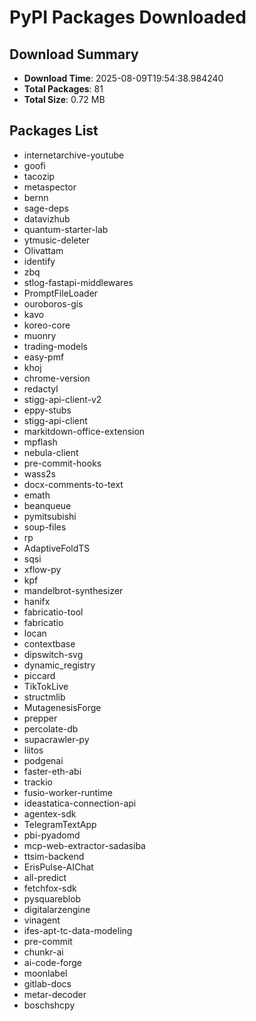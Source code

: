 # PyPI Packages Downloaded

## Download Summary
- **Download Time**: 2025-08-09T19:54:38.984240
- **Total Packages**: 81
- **Total Size**: 0.72 MB

## Packages List
- internetarchive-youtube
- goofi
- tacozip
- metaspector
- bernn
- sage-deps
- datavizhub
- quantum-starter-lab
- ytmusic-deleter
- Olivattam
- identify
- zbq
- stlog-fastapi-middlewares
- PromptFileLoader
- ouroboros-gis
- kavo
- koreo-core
- muonry
- trading-models
- easy-pmf
- khoj
- chrome-version
- redactyl
- stigg-api-client-v2
- eppy-stubs
- stigg-api-client
- markitdown-office-extension
- mpflash
- nebula-client
- pre-commit-hooks
- wass2s
- docx-comments-to-text
- emath
- beanqueue
- pymitsubishi
- soup-files
- rp
- AdaptiveFoldTS
- sqsi
- xflow-py
- kpf
- mandelbrot-synthesizer
- hanifx
- fabricatio-tool
- fabricatio
- locan
- contextbase
- dipswitch-svg
- dynamic_registry
- piccard
- TikTokLive
- structmlib
- MutagenesisForge
- prepper
- percolate-db
- supacrawler-py
- liitos
- podgenai
- faster-eth-abi
- trackio
- fusio-worker-runtime
- ideastatica-connection-api
- agentex-sdk
- TelegramTextApp
- pbi-pyadomd
- mcp-web-extractor-sadasiba
- ttsim-backend
- ErisPulse-AIChat
- all-predict
- fetchfox-sdk
- pysquareblob
- digitalarzengine
- vinagent
- ifes-apt-tc-data-modeling
- pre-commit
- chunkr-ai
- ai-code-forge
- moonlabel
- gitlab-docs
- metar-decoder
- boschshcpy
